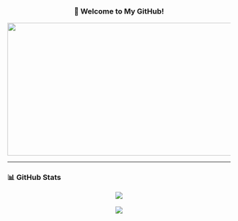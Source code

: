 <h3 align="center">👋 Welcome to My GitHub!</h3>

<p align="center">
  <a href="https://www.gitanimals.org/en_US?utm_medium=image&utm_source=jihyuncoding&utm_content=farm">
    <img src="https://render.gitanimals.org/farms/jihyuncoding" width="600" height="300" />
  </a>
</p>

---

### 📊 GitHub Stats
<p align="center">
  <img src="https://github-readme-stats.vercel.app/api/top-langs/?username=jihyuncoding&layout=compact&theme=radical" />
  <br/><br/>
  <img src="https://github-readme-stats.vercel.app/api?username=jihyuncoding&show_icons=true&theme=radical" />
</p>
